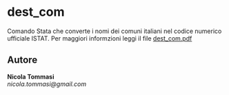 # dest_com
Comando Stata che converte i nomi dei comuni italiani nel codice numerico ufficiale ISTAT.
Per maggiori informzioni leggi il file [dest_com.pdf]()



Autore
------
  **Nicola Tommasi**  
  _nicola.tommasi@gmail.com_     

  
